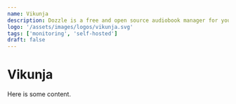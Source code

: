 ```yaml
---
name: Vikunja
description: Dozzle is a free and open source audiobook manager for your Mac, Windows, and Linux.
logo: '/assets/images/logos/vikunja.svg'
tags: ['monitoring', 'self-hosted']
draft: false
---
```


# Vikunja

Here is some content.